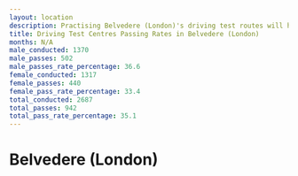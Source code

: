 ```yaml
---
layout: location
description: Practising Belvedere (London)'s driving test routes will help you become more confident in your gear-changing abilities.
title: Driving Test Centres Passing Rates in Belvedere (London)
months: N/A
male_conducted: 1370
male_passes: 502
male_passes_rate_percentage: 36.6
female_conducted: 1317
female_passes: 440
female_pass_rate_percentage: 33.4
total_conducted: 2687
total_passes: 942
total_pass_rate_percentage: 35.1
---
```


# Belvedere (London)
